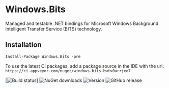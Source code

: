 # Windows.Bits
Managed and testable .NET bindings for Microsoft Windows Background Intelligent Transfer Service (BITS) technology.

## Installation

`Install-Package Windows.Bits -pre`

To use the latest CI packages, add a package source in the IDE with the url: `https://ci.appveyor.com/nuget/windows-bits-bwtv0arrjeo7`

[![Build status](https://img.shields.io/appveyor/ci/MobileEssentials/windows-bits.svg)]
![NuGet downloads](https://img.shields.io/nuget/dt/Windows.Bits.svg)
![Version](https://img.shields.io/nuget/v/Windows.Bits.svg)
![GitHub release](https://img.shields.io/github/release/MobileEssentials/Windows.Bits.svg)
